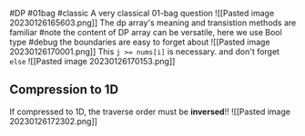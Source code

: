 #DP #01bag #classic
A very classical 01-bag question
![[Pasted image 20230126165603.png]]
The dp array's meaning and transistion methods are familiar
#note the content of DP array can be versatile, here we use Bool type
#debug the boundaries are easy to forget about
![[Pasted image 20230126170001.png]]
This `j >= nums[i]` is necessary. and don't forget `else`
![[Pasted image 20230126170153.png]]

## Compression to 1D
If compressed to 1D, the traverse order must be **inversed**!!
![[Pasted image 20230126172302.png]]

